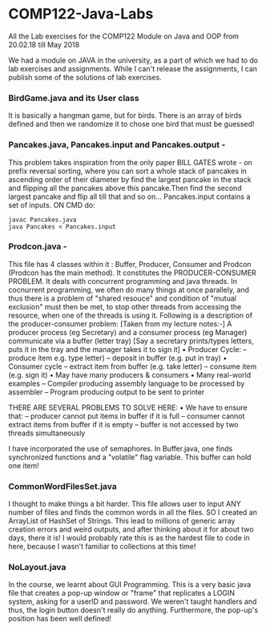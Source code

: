 # COMP122-Java-Labs
All the Lab exercises for the COMP122 Module on Java and OOP from 20.02.18 till May 2018

We had a module on JAVA in the university, as a part of which we had to do lab exercises and assignments. While I can't release the assignments, I can publish some of the solutions of lab exercises.

### BirdGame.java and its User class 
It is basically a hangman game, but for birds. There is an array of birds defined and then we randomize it to chose one bird that must be guessed!

### Pancakes.java, Pancakes.input and Pancakes.output -
This problem takes inspiration from the only paper BILL GATES wrote - on prefix reversal sorting, where you can sort a whole stack of pancakes in ascending order of their diameter by find the largest pancake in the stack and flipping all the pancakes above this pancake.Then find the second largest pancake and flip all till that and so on...
Pancakes.input contains a set of inputs. ON CMD do:

  ``` 
  javac Pancakes.java  
  java Pancakes < Pancakes.input
  ``` 

### Prodcon.java - 
This file has 4 classes within it : Buffer, Producer, Consumer and Prodcon (Prodcon has the main method).
It constitutes the PRODUCER-CONSUMER PROBLEM. It deals with concurrent programming and java threads.
In cocnurrent programming, we often do many things at once parallely, and thus there is a problem of "shared resouce" and condition of "mutual exclusion" must then be met, to stop other threads from accessing the resource, when one of the threads is using it.
Following is a description of the producer-consumer problem:
[Taken from my lecture notes:-]
A producer process (eg Secretary) and a consumer process (eg Manager) communicate via a buffer (letter tray) [Say a secretary prints/types letters, puts it in the tray and the manager takes it to sign it]
  • Producer Cycle:
    –  produce item e.g. type letter)
    – deposit in buffer (e.g. put in tray)
  • Consumer cycle
    – extract item from buffer (e.g. take letter)
    – consume item (e.g. sign it)
  • May have many producers & consumers
  • Many real-world examples
    – Compiler producing assembly language to be processed by assembler
    – Program producing output to be sent to printer
    
 THERE ARE SEVERAL PROBLEMS TO SOLVE HERE:
  • We have to ensure that:
    – producer cannot put items in buffer if it is full
    – consumer cannot extract items from buffer if it is empty
    – buffer is not accessed by two threads simultaneously
 
I have incorporated the use of semaphores. In Buffer.java, one finds synchronized functions and a "volatile" flag variable. 
This buffer can hold one item!

### CommonWordFilesSet.java
I thought to make things a bit harder. This file allows user to input ANY number of files and finds the common words in all the files. SO I created an ArrayList of HashSet of Strings. This lead to millions of generic array creation errors and weird outputs, and after thinking about it for about two days, there it is! I would probably rate this is as the hardest file to code in here, because I wasn't familiar to collections at this time!

### NoLayout.java
In the course, we learnt about GUI Programming. This is a very basic java file that creates a pop-up window or "frame" that replicates a LOGIN system, asking for a userID and password. We weren't taught handlers and thus, the login button doesn't really do anything. Furthermore, the pop-up's position has been well defined!

